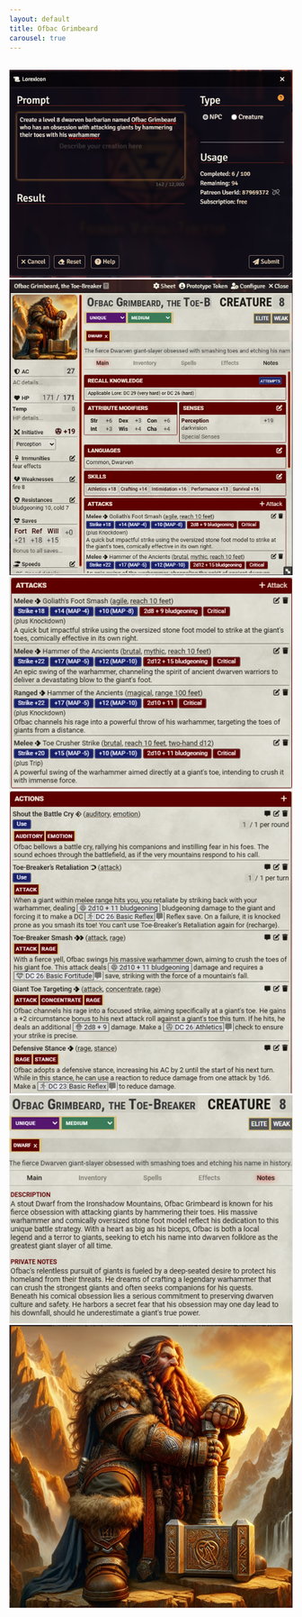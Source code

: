 ```yaml
---
layout: default
title: Ofbac Grimbeard
carousel: true
---
```


<div class="swiper" style="width:100%;max-width:600px;margin:2rem auto;">
  <div class="swiper-wrapper">
    <div class="swiper-slide">
      <img src="../images/ofbac/01-prompt.png" alt="Prompt">
    </div>
    <div class="swiper-slide">
      <img src="../images/ofbac/02-actor.png" alt="Progress">
    </div>
    <div class="swiper-slide">
      <img src="../images/ofbac/03-attacks.png" alt="Attacks panel">
    </div>
    <div class="swiper-slide">
      <img src="../images/ofbac/04-actions.png" alt="Actions panel">
    </div>
    <div class="swiper-slide">
      <img src="../images/ofbac/05-notes.png" alt="Notes tab">
    </div>
    <div class="swiper-slide">
      <img src="../images/ofbac/06-portrait.png" alt="Portrait">
    </div>
  </div>

  <!-- Navigation buttons -->
  <div class="swiper-button-prev"></div>
  <div class="swiper-button-next"></div>

  <!-- Pagination dots -->
  <div class="swiper-pagination"></div>
</div>
